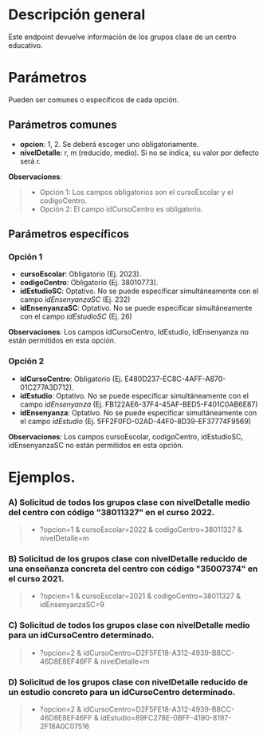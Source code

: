 # Descripción general

Este endpoint devuelve información de los grupos clase de un centro educativo.

# Parámetros
Pueden ser comunes o específicos de cada opción.

## Parámetros comunes
* **opcion**: 1, 2. Se deberá escoger uno obligatoriamente.
* **nivelDetalle**: r, m (reducido, medio). Si no se indica, su valor por defecto será r.

**Observaciones**:
>* Opción 1: Los campos obligatorios son el cursoEscolar y el codigoCentro.
>* Opción 2: El campo idCursoCentro es obligatorio.

## Parámetros específicos

### Opción 1
* **cursoEscolar**: Obligatorio (Ej. 2023).
* **codigoCentro**: Obligatorio (Ej. 38010773).
* **idEstudioSC**: Optativo. No se puede especificar simultáneamente con el campo *idEnsenyanzaSC* (Ej. 232)
* **idEnsenyanzaSC**: Optativo. No se puede especificar simultáneamente con el campo *idEstudioSC* (Ej. 26)

**Observaciones**: Los campos idCursoCentro, IdEstudio, IdEnsenyanza no están permitidos en esta opción.

### Opción 2
* **idCursoCentro**: Obligatorio (Ej. E480D237-EC8C-4AFF-A870-01C277A3D712).
* **idEstudio**: Optativo. No se puede especificar simultáneamente con el campo *idEnsenyanza* (Ej. FB122AE6-37F4-45AF-BED5-F401C0AB6E87)
* **idEnsenyanza**: Optativo. No se puede especificar simultáneamente con el campo *idEstudio* (Ej. 5FF2F0FD-02AD-44F0-8D39-EF37774F9569)

**Observaciones**: Los campos cursoEscolar, codigoCentro, idEstudioSC, idEnsenyanzaSC no están permitidos en esta opción.

# Ejemplos.
### A) Solicitud de todos los grupos clase con nivelDetalle medio del centro con código "38011327" en el curso 2022.
> * ?opcion=1 & cursoEscolar=2022 & codigoCentro=38011327 & nivelDetalle=m

### B) Solicitud de los grupos clase con nivelDetalle reducido de una enseñanza concreta del centro con código "35007374" en el curso 2021.
> * ?opcion=1 & cursoEscolar=2021 & codigoCentro=38011327 & idEnsenyanzaSC=9

### C) Solicitud de todos los grupos clase con nivelDetalle medio para un idCursoCentro determinado.
> * ?opcion=2 & idCursoCentro=D2F5FE18-A312-4939-B8CC-46D8E8EF46FF & nivelDetalle=m

### D) Solicitud de los grupos clase con nivelDetalle reducido de un estudio concreto para un idCursoCentro determinado.
> * ?opcion=2 & idCursoCentro=D2F5FE18-A312-4939-B8CC-46D8E8EF46FF & idEstudio=89FC278E-0BFF-4190-8197-2F18A0C07516
